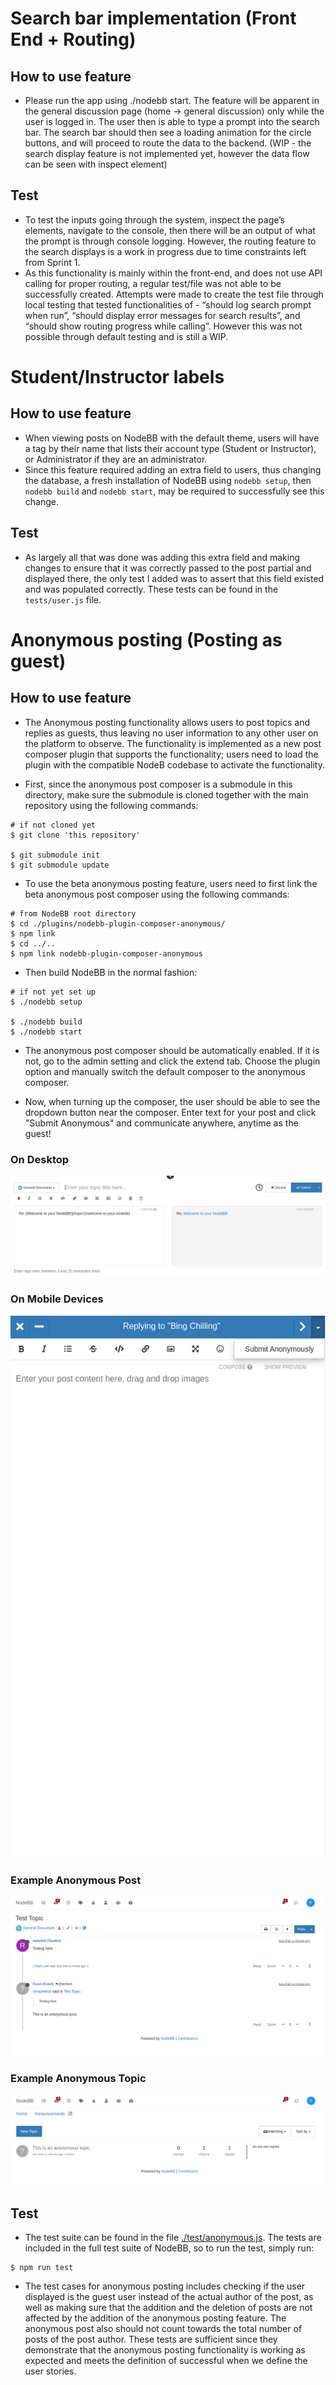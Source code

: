 # Search bar implementation (Front End + Routing)

## How to use feature

-   Please run the app using ./nodebb start. The feature will be apparent in the general discussion page (home → general discussion) only while the user is logged in. The user then is able to type a prompt into the search bar. The search bar should then see a loading animation for the circle buttons, and will proceed to route the data to the backend. (WIP - the search display feature is not implemented yet, however the data flow can be seen with inspect element)

## Test

-   To test the inputs going through the system, inspect the page’s elements, navigate to the console, then there will be an output of what the prompt is through console logging. However, the routing feature to the search displays is a work in progress due to time constraints left from Sprint 1.
-   As this functionality is mainly within the front-end, and does not use API calling for proper routing, a regular test/file was not able to be successfully created. Attempts were made to create the test file through local testing that tested functionalities of - “should log search prompt when run”, “should display error messages for search results”, and “should show routing progress while calling”. However this was not possible through default testing and is still a WIP.

# Student/Instructor labels

## How to use feature

-   When viewing posts on NodeBB with the default theme, users will have a tag by their name that lists their account type (Student or Instructor), or Administrator if they are an administrator.
-   Since this feature required adding an extra field to users, thus changing the database, a fresh installation of NodeBB using `nodebb setup`, then `nodebb build` and `nodebb start`, may be required to successfully see this change.

## Test

-   As largely all that was done was adding this extra field and making changes to ensure that it was correctly passed to the post partial and displayed there, the only test I added was to assert that this field existed and was populated correctly. These tests can be found in the `tests/user.js` file.

# Anonymous posting (Posting as guest)

## How to use feature

-   The Anonymous posting functionality allows users to post topics and replies as guests, thus leaving no user information to any other user on the platform to observe. The functionality is implemented as a new post composer plugin that supports the functionality; users need to load the plugin with the compatible NodeB codebase to activate the functionality.

-   First, since the anonymous post composer is a submodule in this directory, make sure the submodule is cloned together with the main repository using the following commands:

```shell
# if not cloned yet
$ git clone 'this repository'

$ git submodule init
$ git submodule update
```

-   To use the beta anonymous posting feature, users need to first link the beta anonymous post composer using the following commands:

```shell
# from NodeBB root directory
$ cd ./plugins/nodebb-plugin-composer-anonymous/
$ npm link
$ cd ../..
$ npm link nodebb-plugin-composer-anonymous
```

-   Then build NodeBB in the normal fashion:

```shell
# if not yet set up
$ ./nodebb setup

$ ./nodebb build
$ ./nodebb start
```

-   The anonymous post composer should be automatically enabled. If it is not, go to the admin setting and click the extend tab. Choose the plugin option and manually switch the default composer to the anonymous composer.

-   Now, when turning up the composer, the user should be able to see the dropdown button near the composer. Enter text for your post and click "Submit Anonymous" and communicate anywhere, anytime as the guest!

### On Desktop

![Desktop Composer](screenshots/desktop.png?raw=true)

### On Mobile Devices

![Mobile Composer](screenshots/mobile.png?raw=true)

### Example Anonymous Post

![Anonymous Post](screenshots/example.png)

### Example Anonymous Topic

![Anonymous Topic](screenshots/topic.png)

## Test

-   The test suite can be found in the file [./test/anonymous.js](https://github.com/CMU-313/spring24-nodebb-over-20/blob/f538d6c8d8f37bdce927a945461b8027fe6202e6/test/anonymous.js). The tests are included in the full test suite of NodeBB, so to run the test, simply run:

```shell
$ npm run test
```

-   The test cases for anonymous posting includes checking if the user displayed is the guest user instead of the actual author of the post, as well as making sure that the addition and the deletion of posts are not affected by the addition of the anonymous posting feature. The anonymous post also should not count towards the total number of posts of the post author. These tests are sufficient since they demonstrate that the anonymous posting functionality is working as expected and meets the definition of successful when we define the user stories.
